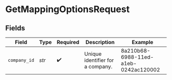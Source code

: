 # GetMappingOptionsRequest


## Fields

| Field                                | Type                                 | Required                             | Description                          | Example                              |
| ------------------------------------ | ------------------------------------ | ------------------------------------ | ------------------------------------ | ------------------------------------ |
| `company_id`                         | *str*                                | :heavy_check_mark:                   | Unique identifier for a company.     | 8a210b68-6988-11ed-a1eb-0242ac120002 |